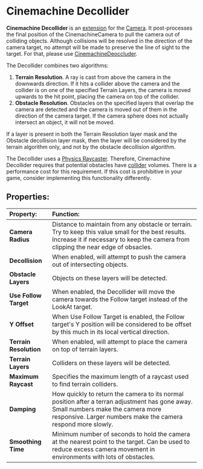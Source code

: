 # Cinemachine Decollider

__Cinemachine Decollider__ is an [extension](CinemachineVirtualCameraExtensions.md) for the [Camera](CinemachineCamera.md). It post-processes the final position of the CinemachineCamera to pull the camera out of colliding objects.  Although collisions will be resolved in the direction of the camera target, no attempt will be made to preserve the line of sight to the target.  For that, please use [CinemachineDeoccluder](CinemachineDeoccluder.md).

The Decollider combines two algorithms:
1. **Terrain Resolution**.  A ray is cast from above the camera in the downwards direction.  If it hits a collider above the camera and the collider is on one of the specified Terrain Layers, the camera is moved upwards to the hit point, placing the camera on top of the collider.
1. **Obstacle Resolution**.  Obstacles on the specified layers that overlap the camera are detected and the camera is moved out of them in the direction of the camera target.  If the camera sphere does not actually intersect an object, it will not be moved.

If a layer is present in both the Terrain Resolution layer mask and the Obstacle decollision layer mask, then the layer will be considered by the terrain algorithm only, and not by the obstacle decollision algorithm.

The Decollider uses a [Physics Raycaster](https://docs.unity3d.com/Manual/script-PhysicsRaycaster.html). Therefore, Cinemachine Decollider requires that potential obstacles have [collider](https://docs.unity3d.com/Manual/CollidersOverview.html) volumes. There is a performance cost for this requirement. If this cost is prohibitive in your game, consider implementing this functionality differently.

## Properties:

| **Property:** | **Function:** |
|:---|:---|
| __Camera Radius__ | Distance to maintain from any obstacle or terrain. Try to keep this value small for the best results. Increase it if necessary to keep the camera from clipping the near edge of obsacles. |
| __Decollision__ | When enabled, will attempt to push the camera out of intersecting objects. |
| __Obstacle Layers__ | Objects on these layers will be detected. |
| __Use Follow Target__ | When enabled, the Decollider will move the camera towards the Follow target instead of the LookAt target. |
| __Y Offset__ | When Use Follow Target is enabled, the Follow target's Y position will be considered to be offset by this much in its local vertical direction. |
| __Terrain Resolution__ | When enabled, will attempt to place the camera on top of terrain layers. |
| __Terrain Layers__ | Colliders on these layers will be detected. |
| __Maximum Raycast__ | Specifies the maximum length of a raycast used to find terrain colliders. |
| __Damping__ | How quickly to return the camera to its normal position after a terran adjustment has gone away. Small numbers make the camera more responsive. Larger numbers make the camera respond more slowly. |
| __Smoothing Time__ | Minimum number of seconds to hold the camera at the nearest point to the target. Can be used to reduce excess camera movement in environments with lots of obstacles. |


